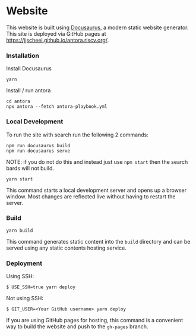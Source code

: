 # Website

This website is built using [Docusaurus](https://docusaurus.io/), a modern static website generator. This site is deployed via GitHub pages at https://jjscheel.github.io/antora.riscv.org/.

### Installation

Install Docusaurus 
```shell
yarn
```

Install / run antora
```shell
cd antora
npx antora --fetch antora-playbook.yml
```

### Local Development


To run the site with search run the following 2 commands:

```shell
npm run docusaurus build
npm run docusaurus serve
```

NOTE: if you do not do this and instead just use `npm start` then the search bards will not build. 



```shell
yarn start
```

This command starts a local development server and opens up a browser window. Most changes are reflected live without having to restart the server.

### Build

```
yarn build
```

This command generates static content into the `build` directory and can be served using any static contents hosting service.

### Deployment

Using SSH:

```
$ USE_SSH=true yarn deploy
```

Not using SSH:

```
$ GIT_USER=<Your GitHub username> yarn deploy
```

If you are using GitHub pages for hosting, this command is a convenient way to build the website and push to the `gh-pages` branch.
